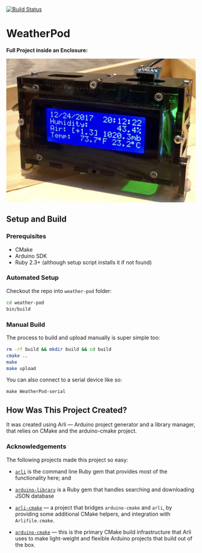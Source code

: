 [![Build Status](https://travis-ci.org/kigster/weather-pod.svg?branch=master)](https://travis-ci.org/kigster/weather-pod)

# WeatherPod

**Full Project inside an Enclosure:**

![screen](doc/weather-pod.jpg)

## Setup and Build

### Prerequisites 

 * CMake
 * Arduino SDK
 * Ruby 2.3+ (although setup script installs it if not found)

### Automated Setup

Checkout the repo into `weather-pod` folder:

```bash
cd weather-pod
bin/build
```

### Manual Build

The process to build and upload manually is super simple too:

```bash
rm -rf build && mkdir build && cd build
cmake ..
make 
make upload
```

You can also connect to a serial device like so:

```
make WeatherPod-serial
```

## How Was This Project Created?

It was created using Arli — Arduino project generator and a library manager, that relies on CMake and the arduino-cmake project. 

### Acknowledgements

The following projects made this project so easy:

 * [`arli`](https://github.com/kigster/arli) is the command line Ruby gem that provides most of the functionality here; and

 * [`arduino-library`](https://github.com/kigster/arduino-library) is a Ruby gem that handles searching and downloading JSON database

 * [`arli-cmake`](https://github.com/kigster/arli-cmake) — a project that bridges `arduino-cmake` and `arli`, by providing some additional CMake helpers, and integration with `Arlifile.cmake`.

 * [`arduino-cmake`](https://github.com/arduino-cmake/arduino-cmake) — this is the primary CMake build infrastructure that Arli uses to make light-weight and flexible Arduino projects that build out of the box.
